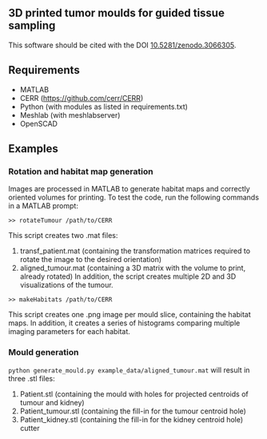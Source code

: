 ## 3D printed tumor moulds for guided tissue sampling
This software should be cited with the DOI [10.5281/zenodo.3066305](http://dx.doi.org/10.5281/zenodo.3066304).

## Requirements
* MATLAB
* CERR (https://github.com/cerr/CERR)
* Python (with modules as listed in requirements.txt)
* Meshlab (with meshlabserver)
* OpenSCAD

## Examples

### Rotation and habitat map generation
Images are processed in MATLAB to generate habitat maps and correctly oriented volumes for printing. To test the code, run the following commands in a MATLAB prompt:
```
>> rotateTumour /path/to/CERR
```
This script creates two .mat files: 
1. transf_patient.mat (containing the transformation matrices required to rotate the image to the desired orientation)
2. aligned_tumour.mat (containing a 3D matrix with the volume to print, already rotated)
In addition, the script creates multiple 2D and 3D visualizations of the tumour.

```
>> makeHabitats /path/to/CERR
```
This script creates one .png image per mould slice, containing the habitat maps. In addition, it creates a series of histograms comparing multiple imaging parameters for each habitat.

### Mould generation
`python generate_mould.py example_data/aligned_tumour.mat`
will result in three .stl files:
1. Patient.stl (containing the mould with holes for projected centroids of tumour and kidney)
2. Patient_tumour.stl (containing the fill-in for the tumour centroid hole)
3. Patient_kidney.stl (containing the fill-in for the kidney centroid hole) cutter

